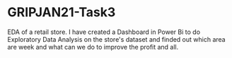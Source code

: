 # GRIPJAN21-Task3
EDA of a retail store. I have created a Dashboard in Power Bi to do Exploratory Data Analysis on the store's dataset and finded out which area are week and what can we do to improve the profit and all.
